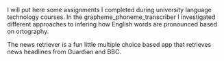 I will put here some assignments I completed during university language technology courses. In the grapheme_phoneme_transcriber I investigated different
approaches to infering how English words are pronounced based on ortography.

The news retriever is a fun little multiple choice based app that retrieves news headlines from Guardian and BBC.
